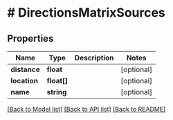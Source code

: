 # # DirectionsMatrixSources

## Properties

Name | Type | Description | Notes
------------ | ------------- | ------------- | -------------
**distance** | **float** |  | [optional] 
**location** | **float[]** |  | [optional] 
**name** | **string** |  | [optional] 

[[Back to Model list]](../../README.md#documentation-for-models) [[Back to API list]](../../README.md#documentation-for-api-endpoints) [[Back to README]](../../README.md)


